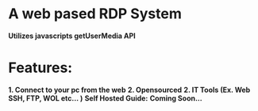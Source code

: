 # A web pased RDP System
**Utilizes javascripts getUserMedia API**
#   Features:
**1. Connect to your pc from the web**
**2. Opensourced**
**2. IT Tools (Ex. Web SSH, FTP, WOL etc... )**
**Self Hosted Guide:**
**Coming Soon...**
